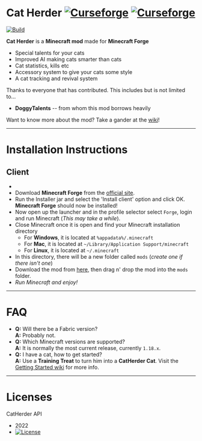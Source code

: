 Cat Herder [![Curseforge](http://cf.way2muchnoise.eu/full_cat-herder_downloads.svg)](https://minecraft.curseforge.com/projects/cat-herder) [![Curseforge](http://cf.way2muchnoise.eu/versions/For%20cat-herder_all.svg)](https://minecraft.curseforge.com/projects/cat-herder)
===========

[![Build](https://github.com/sweetrpg/CatHerder/actions/workflows/ci-build.yml/badge.svg)](https://github.com/sweetrpg/CatHerder/actions/workflows/ci-build.yml)

**Cat Herder** is a **Minecraft mod** made for **Minecraft Forge**

* Special talents for your cats
* Improved AI making cats smarter than cats
* Cat statistics, kills etc
* Accessory system to give your cats some style
* A cat tracking and revival system

Thanks to everyone that has contributed. This includes but is not limited to...
* **DoggyTalents** -- from whom this mod borrows heavily 

Want to know more about the mod? Take a gander at the [wiki](https://github.com/sweetrpg/CatHerder/wiki)!

-----------------

# Installation Instructions

## Client
- 
- Download **Minecraft Forge** from the [official site](https://files.minecraftforge.net/).
- Run the Installer jar and select the 'Install client' option and click OK. **Minecraft Forge** should now be installed!
- Now open up the launcher and in the profile selector select ```Forge```, login and run Minecraft (*This may take a while*).
- Close Minecraft once it is open and find your Minecraft installation directory
  - For **Windows**, it is located at ```%appadata%/.minecraft```
  - For **Mac**, it is located at ````~/Library/Application Support/minecraft````
  - For **Linux**, it is located at ```~/.minecraft``` 
- In this directory, there will be a new folder called ```mods``` (*create one if there isn't one*)
- Download the mod from [here](https://www.curseforge.com/minecraft/mc-mods/cat-herder/files), then drag n' drop the mod into the ```mods``` folder.
- *Run Minecraft and enjoy!*

-----------------

# FAQ

 - **Q:** Will there be a Fabric version?  
   **A:** Probably not.
 - **Q:** Which Minecraft versions are supported?  
   **A:** It is normally the most current release, currently `1.18.x`.
 - **Q:** I have a cat, how to get started?  
   **A:** Use a **Training Treat** to turn him into a **CatHerder Cat**. Visit the [Getting Started wiki](https://github.com/sweetrpg/CatHerder/wiki/Getting-Started) for more info.

-----------------

# Licenses

CatHerder API
 - 2022
 - [![License](https://img.shields.io/badge/License-MIT-green.svg?style=flat-square)](http://opensource.org/licenses/MIT)
